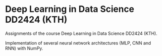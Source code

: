 # Deep Learning in Data Science DD2424 (KTH)

Assignments of the course Deep Learning in Data Science DD2424 (KTH).

Implementation of several neural network architectures (MLP, CNN and RNN) with NumPy.
